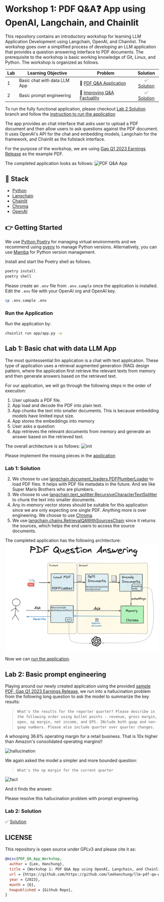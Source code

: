 # Workshop 1: PDF Q&A❓ App using OpenAI, Langchain, and Chainlit

This repository contains an introductory workshop for learning LLM Application Development using Langchain, OpenAI, and Chainlist. The workshop goes over a simplified process of developing an LLM application that provides a question answering interface to PDF documents. The prerequisite to the workshop is basic working knowledge of  Git, Linux, and Python. The workshop is organized as follows.

| Lab | Learning Objective | Problem | Solution |
| --- | ------------------ | ------- | :------: |
| 1   | Basic chat with data LLM App  | 🐒 [PDF Q&A Application](https://github.com/leehanchung/llm-pdf-qa-workshop/tree/lab1/main) | ✅ [Solution](https://github.com/leehanchung/llm-pdf-qa-workshop/tree/lab1/pdf-qa-app) |
| 2   | Basic prompt engineering      | 🐒 [Improving Q&A Factuality](https://github.com/leehanchung/llm-pdf-qa-workshop/tree/lab1/pdf-qa-app) | ✅ [Solution](https://github.com/leehanchung/llm-pdf-qa-workshop/tree/lab1/pdf-qa-app-final) |

To run the fully functional application, please checkout [Lab 2 Solution](https://github.com/leehanchung/llm-pdf-qa-workshop/tree/lab1/pdf-qa-app-final) branch and follow the [instruction to run the application](#run-the-application)

The app provides an chat interface that asks user to upload a PDF document and then allow users to ask questions against the PDF document. It uses OpenAI's API for the chat and embedding models, Langchain for the framework, and Chainlit as the fullstack interface.

For the purpose of the workshop, we are using [Gap Q1 2023 Earnings Release](samples/1Q23-EPR-with-Tables-FINAL.pdf) as the example PDF.

The completed application looks as follows:
![PDF Q&A App](assets/app.png)

## 🧰 Stack

- [Python](https://www.python.org/downloads/release/python-3100/)
- [Langchain](https://python.langchain.com/docs/get_started/introduction.html)
- [Chainlit](https://docs.chainlit.io/overview)
- [Chroma](https://www.trychroma.com/)
- [OpenAI](https://openai.com/)

## 👉 Getting Started

We use [Python Poetry](https://python-poetry.org/) for managing virtual environments and we recommend using [pyenv](https://github.com/pyenv/pyenv) to manage Python versions. Alternatively, you can use [Mamba](https://mamba.readthedocs.io/en/latest/) for Python version management.

Install and start the Poetry shell as follows.
```bash
poetry install
poetry shell
```

Please create an `.env` file from `.env.sample` once the application is installed. Edit the `.env` file with your OpenAI org and OpenAI key.
```bash
cp .env.sample .env
```

### Run the Application

Run the application by:
```bash
chainlit run app/app.py -w
```

## Lab 1: Basic chat with data LLM App

The most quintessential llm application is a chat with text application. These type of application uses  a retrieval augmented generation (RAG) design pattern, where the application first retrieve the relevant texts from memory and then generate answers based on the retrieved text.

For our application, we will go through the following steps in the order of execution:

1. User uploads a PDF file.
2. App load and decode the PDF into plain text.
3. App chunks the text into smaller documents. This is because embedding models have limited input size.
4. App stores the embeddings into memory
5. User asks a question
6. App retrieves the relevant documents from memory and generate an answer based on the retrieved text.

The overall architecture is as follows:
![init](assets/arch_init.png)

Please implement the missing pieces in the [application](app/app.py)

### Lab 1: Solution

2. We choose to use [langchain.document_loaders.PDFPlumberLoader](https://python.langchain.com/docs/modules/data_connection/document_loaders/how_to/pdf#using-pdfplumber) to load PDF files. It helps with PDF file metadata in the future. And we like Super Mario Brothers who are plumbers.
3. We choose to use [langchain.text_splitter.RecursiveCharacterTextSplitter](https://python.langchain.com/docs/modules/data_connection/document_transformers/text_splitters/recursive_text_splitter) to chunk the text into smaller documents.
4. Any in-memory vector stores should be suitable for this application since we are only expecting one single PDF. Anything more is over engineering. We choose to use [Chroma](https://python.langchain.com/docs/modules/data_connection/vectorstores/integrations/chroma).
5. We use [langchain.chains.RetrievalQAWithSourcesChain](https://python.langchain.com/docs/modules/chains/popular/vector_db_qa#return-source-documents) since it returns the sources, which helps the end users to access the source documents.

The completed application has the following architecture:
![final](assets/arch_final.png)

Now we can [run the application](#run-the-application).

## Lab 2: Basic prompt engineering

Playing around our newly created application using the provided [sample PDF, Gap Q1 2023 Earnings Release](samples/1Q23-EPR-with-Tables-FINAL.pdf), we run into a hallucination problem from the following long  question to ask the model to summarize the key results:
> ```What's the results for the reporter quarter? Please describe in the following order using bullet points - revenue, gross margin, opex, op margin, net income, and EPS. INclude both gaap and non-gaap numbers. Please also include quarter over quarter changes.```

A whooping 36.6% operating margin for a retail business. That is 10x higher than Amazon's consolidated operating margins!!

![hallucination](assets/hallucination.png)

We again asked the model a simpler and more bounded question:
> ```What's the op margin for the current quarter```

![fact](assets/fact.png)

And it finds the answer.

Please resolve this hallucination problem with prompt engineering.

### Lab 2: Solution

✅ [Solution](https://github.com/leehanchung/llm-pdf-qa-workshop/tree/lab1/pdf-qa-app-final)

## LICENSE

This repository is open source under GPLv3 and please cite it as:
```bibtex
@misc{PDF_QA_App_Workshop,
  author = {Lee, Hanchung},
  title = {Workshop 1: PDF Q&A App using OpenAI, Langchain, and Chainlit},
  url = {https://github.com/https://github.com/leehanchung/llm-pdf-qa-workshop},
  year = {2023},
  month = {6},
  howpublished = {Github Repo},
}
```
